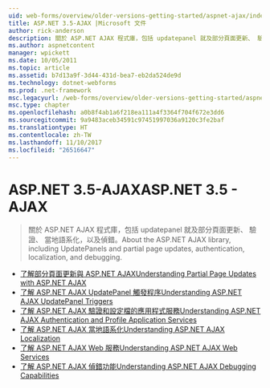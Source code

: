 ```yaml
---
uid: web-forms/overview/older-versions-getting-started/aspnet-ajax/index
title: ASP.NET 3.5-AJAX |Microsoft 文件
author: rick-anderson
description: 關於 ASP.NET AJAX 程式庫，包括 updatepanel 就及部分頁面更新、 驗證、 當地語系化，以及偵錯。
ms.author: aspnetcontent
manager: wpickett
ms.date: 10/05/2011
ms.topic: article
ms.assetid: b7d13a9f-3d44-431d-bea7-eb2da524de9d
ms.technology: dotnet-webforms
ms.prod: .net-framework
msc.legacyurl: /web-forms/overview/older-versions-getting-started/aspnet-ajax
msc.type: chapter
ms.openlocfilehash: a0b8f4ab1a6f218ea111a4f3364f704f672e3dd6
ms.sourcegitcommit: 9a9483aceb34591c97451997036a9120c3fe2baf
ms.translationtype: HT
ms.contentlocale: zh-TW
ms.lasthandoff: 11/10/2017
ms.locfileid: "26516647"
---
```

<a name="aspnet-35---ajax"></a><span data-ttu-id="1bb10-103">ASP.NET 3.5-AJAX</span><span class="sxs-lookup"><span data-stu-id="1bb10-103">ASP.NET 3.5 - AJAX</span></span>
====================
> <span data-ttu-id="1bb10-104">關於 ASP.NET AJAX 程式庫，包括 updatepanel 就及部分頁面更新、 驗證、 當地語系化，以及偵錯。</span><span class="sxs-lookup"><span data-stu-id="1bb10-104">About the ASP.NET AJAX library, including UpdatePanels and partial page updates, authentication, localization, and debugging.</span></span>


- [<span data-ttu-id="1bb10-105">了解部分頁面更新與 ASP.NET AJAX</span><span class="sxs-lookup"><span data-stu-id="1bb10-105">Understanding Partial Page Updates with ASP.NET AJAX</span></span>](understanding-partial-page-updates-with-asp-net-ajax.md)
- [<span data-ttu-id="1bb10-106">了解 ASP.NET AJAX UpdatePanel 觸發程序</span><span class="sxs-lookup"><span data-stu-id="1bb10-106">Understanding ASP.NET AJAX UpdatePanel Triggers</span></span>](understanding-asp-net-ajax-updatepanel-triggers.md)
- [<span data-ttu-id="1bb10-107">了解 ASP.NET AJAX 驗證和設定檔的應用程式服務</span><span class="sxs-lookup"><span data-stu-id="1bb10-107">Understanding ASP.NET AJAX Authentication and Profile Application Services</span></span>](understanding-asp-net-ajax-authentication-and-profile-application-services.md)
- [<span data-ttu-id="1bb10-108">了解 ASP.NET AJAX 當地語系化</span><span class="sxs-lookup"><span data-stu-id="1bb10-108">Understanding ASP.NET AJAX Localization</span></span>](understanding-asp-net-ajax-localization.md)
- [<span data-ttu-id="1bb10-109">了解 ASP.NET AJAX Web 服務</span><span class="sxs-lookup"><span data-stu-id="1bb10-109">Understanding ASP.NET AJAX Web Services</span></span>](understanding-asp-net-ajax-web-services.md)
- [<span data-ttu-id="1bb10-110">了解 ASP.NET AJAX 偵錯功能</span><span class="sxs-lookup"><span data-stu-id="1bb10-110">Understanding ASP.NET AJAX Debugging Capabilities</span></span>](understanding-asp-net-ajax-debugging-capabilities.md)
